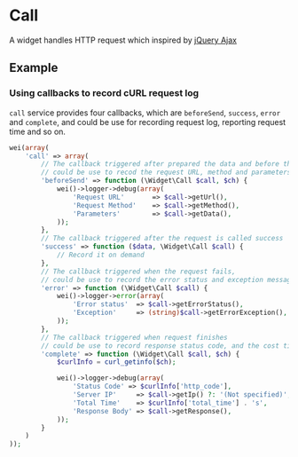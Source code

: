 Call
====

A widget handles HTTP request which inspired by [jQuery Ajax](http://api.jquery.com/jQuery.ajax/)

Example
-------

### Using callbacks to record cURL request log

`call` service provides four callbacks, which are `beforeSend`, `success`, `error` and `complete`, and
could be use for recording request log, reporting request time and so on.

```php
wei(array(
    'call' => array(
        // The callback triggered after prepared the data and before the process the request,
        // could be use to recod the request URL, method and parameters.
        'beforeSend' => function (\Widget\Call $call, $ch) {
            wei()->logger->debug(array(
                'Request URL'       => $call->getUrl(),
                'Request Method'    => $call->getMethod(),
                'Parameters'        => $call->getData(),
            ));
        },
        // The callback triggered after the request is called success
        'success' => function ($data, \Widget\Call $call) {
            // Record it on demand
        },
        // The callback triggered when the request fails,
        // could be use to record the error status and exception message.
        'error' => function (\Widget\Call $call) {
            wei()->logger->error(array(
                'Error status'  => $call->getErrorStatus(),
                'Exception'     => (string)$call->getErrorException(),
            ));
        },
        // The callback triggered when request finishes
        // could be use to record response status code, and the cost time.
        'complete' => function (\Widget\Call $call, $ch) {
            $curlInfo = curl_getinfo($ch);

            wei()->logger->debug(array(
                'Status Code' => $curlInfo['http_code'],
                'Server IP'     => $call->getIp() ?: '(Not specified)',
                'Total Time'    => $curlInfo['total_time'] . 's',
                'Response Body' => $call->getResponse(),
            ));
        }
    )
));
```